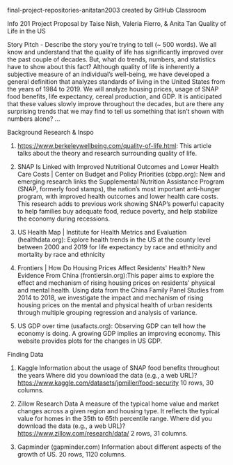 
final-project-repositories-anitatan2003 created by GitHub Classroom

Info 201 Project Proposal by Taise Nish, Valeria Fierro, & Anita Tan
Quality of Life in the US

Story Pitch - Describe the story you’re trying to tell  (~ 500 words). 
We all know and understand that the quality of life has significantly improved over the past couple of decades. But, what do trends, numbers, and statistics have to show about this fact? Although quality of life is inherently a subjective measure of an individual’s well-being, we have developed a general definition that analyzes standards of living in the United States from the years of 1984 to 2019. We will analyze housing prices, usage of SNAP food benefits, life expectancy, cereal production, and GDP. It is anticipated that these values slowly improve throughout the decades, but are there any surprising trends that we may find to tell us something that isn’t shown with numbers alone?
…


Background Research & Inspo 

1. https://www.berkeleywellbeing.com/quality-of-life.html: This article talks about the theory and research surrounding quality of life.

2. SNAP Is Linked with Improved Nutritional Outcomes and Lower Health Care Costs | Center on Budget and Policy Priorities (cbpp.org): New and emerging research links the Supplemental Nutrition Assistance Program (SNAP, formerly food stamps), the nation’s most important anti-hunger program, with improved health outcomes and lower health care costs. This research adds to previous work showing SNAP’s powerful capacity to help families buy adequate food, reduce poverty, and help stabilize the economy during recessions.

3. US Health Map | Institute for Health Metrics and Evaluation (healthdata.org): Explore health trends in the US at the county level between 2000 and 2019 for life expectancy by race and ethnicity and mortality by race and ethnicity

4. Frontiers | How Do Housing Prices Affect Residents' Health? New Evidence From China (frontiersin.org):This paper aims to explore the effect and mechanism of rising housing prices on residents' physical and mental health. Using data from the China Family Panel Studies from 2014 to 2018, we investigate the impact and mechanism of rising housing prices on the mental and physical health of urban residents through multiple grouping regression and analysis of variance. 

5. US GDP over time (usafacts.org): Observing GDP can tell how the economy is doing. A growing GDP implies an improving economy. This website provides plots for the changes in US GDP.


Finding Data 

1. Kaggle
Information about the usage of SNAP food benefits throughout the years
Where did you download the data (e.g., a web URL)? 
https://www.kaggle.com/datasets/jpmiller/food-security 
10 rows, 30 columns.
 

2. Zillow Research Data
A measure of the typical home value and market changes across a given region and housing type. It reflects the typical value for homes in the 35th to 65th percentile range.
Where did you download the data (e.g., a web URL)? 
https://www.zillow.com/research/data/ 
2 rows, 31 columns.
  
3. Gapminder (gapminder.com)
Information about different aspects of the growth of US. 
20 rows, 1120 columns.

